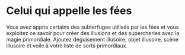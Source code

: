 # Celui qui appelle les fées

<p>Vous avez appris certains des subterfuges utilisés par les fées et vous exploitez ce savoir pour créer des illusions et des supercheries avec la magie primordiale. Ajoutez déguisement illusoire, objet illusoire, scène illusoire et voile à votre liste de sorts primordiaux.</p>